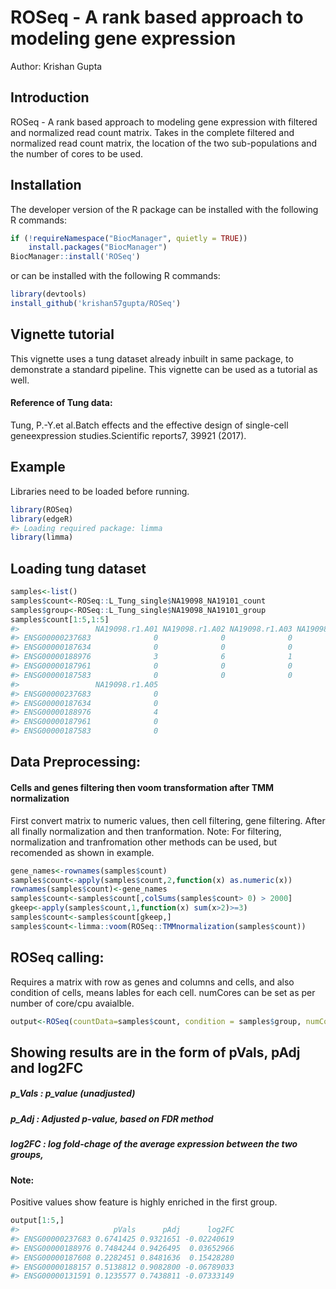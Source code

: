 
<!-- README.md is generated from README.Rmd. Please edit that file -->

# ROSeq - A rank based approach to modeling gene expression

Author: Krishan Gupta

## Introduction

ROSeq - A rank based approach to modeling gene expression with filtered
and normalized read count matrix. Takes in the complete filtered and
normalized read count matrix, the location of the two sub-populations
and the number of cores to be used.

## Installation

The developer version of the R package can be installed with the
following R commands:

``` r
if (!requireNamespace("BiocManager", quietly = TRUE))
    install.packages("BiocManager")
BiocManager::install('ROSeq')
```

or can be installed with the following R commands:

``` r
library(devtools)
install_github('krishan57gupta/ROSeq')
```

## Vignette tutorial

This vignette uses a tung dataset already inbuilt in same package, to
demonstrate a standard pipeline. This vignette can be used as a tutorial
as well.

#### Reference of Tung data:

Tung, P.-Y.et al.Batch effects and the effective design of single-cell
geneexpression studies.Scientific reports7, 39921 (2017).

## Example

Libraries need to be loaded before running.

``` r
library(ROSeq)
library(edgeR)
#> Loading required package: limma
library(limma)
```

## Loading tung dataset

``` r
samples<-list()
samples$count<-ROSeq::L_Tung_single$NA19098_NA19101_count
samples$group<-ROSeq::L_Tung_single$NA19098_NA19101_group
samples$count[1:5,1:5]
#>                 NA19098.r1.A01 NA19098.r1.A02 NA19098.r1.A03 NA19098.r1.A04
#> ENSG00000237683              0              0              0              1
#> ENSG00000187634              0              0              0              0
#> ENSG00000188976              3              6              1              3
#> ENSG00000187961              0              0              0              0
#> ENSG00000187583              0              0              0              0
#>                 NA19098.r1.A05
#> ENSG00000237683              0
#> ENSG00000187634              0
#> ENSG00000188976              4
#> ENSG00000187961              0
#> ENSG00000187583              0
```

## Data Preprocessing:

#### Cells and genes filtering then voom transformation after TMM normalization

First convert matrix to numeric values, then cell filtering, gene
filtering. After all finally normalization and then tranformation. Note:
For filtering, normalization and tranfromation other methods can be
used, but recomended as shown in example.

``` r
gene_names<-rownames(samples$count)
samples$count<-apply(samples$count,2,function(x) as.numeric(x))
rownames(samples$count)<-gene_names
samples$count<-samples$count[,colSums(samples$count> 0) > 2000]
gkeep<-apply(samples$count,1,function(x) sum(x>2)>=3)
samples$count<-samples$count[gkeep,]
samples$count<-limma::voom(ROSeq::TMMnormalization(samples$count))
```

## ROSeq calling:

Requires a matrix with row as genes and columns and cells, and also
condition of cells, means lables for each cell. numCores can be set as
per number of core/cpu
avaialble.

``` r
output<-ROSeq(countData=samples$count, condition = samples$group, numCores=1)
```

## Showing results are in the form of pVals, pAdj and log2FC

##### p\_Vals : p\_value (unadjusted)

##### p\_Adj : Adjusted p-value, based on FDR method

##### log2FC : log fold-chage of the average expression between the two groups,

#### Note:

Positive values show feature is highly enriched in the first group.

``` r
output[1:5,]
#>                     pVals      pAdj      log2FC
#> ENSG00000237683 0.6741425 0.9321651 -0.02240619
#> ENSG00000188976 0.7484244 0.9426495  0.03652966
#> ENSG00000187608 0.2282451 0.8481636  0.15428280
#> ENSG00000188157 0.5138812 0.9082800 -0.06789033
#> ENSG00000131591 0.1235577 0.7438811 -0.07333149
```

